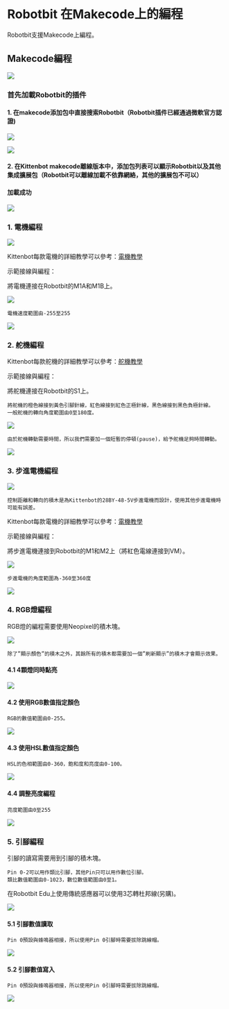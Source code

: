 # Robotbit 在Makecode上的編程

Robotbit支援Makecode上編程。

## Makecode編程

![](../../functional_module/PWmodules/images/mcbanner.png)

### 首先加載Robotbit的插件

#### 1. 在makecode添加包中直接搜索Robotbit（Robotbit插件已經通過微軟官方認證)  

![](../RBimage/38_01.png) 
         
![](../RBimage/39_1.png)

#### 2. 在Kittenbot makecode離線版本中，添加包列表可以顯示Robotbit以及其他集成擴展包（Robotbit可以離線加載不依靠網絡，其他的擴展包不可以） 

#### 加載成功

![](../images/success.png)

### 1. 電機編程

![](../RBimage/robotbit_motor.png)

Kittenbot每款電機的詳細教學可以參考：[電機教學](../../motors/index)

示範接線與編程：

將電機連接在Robotbit的M1A和M1B上。

![](../RBimage/motor_wire.png)

    電機速度範圍由-255至255

![](../RBimage/robotbit_code1.png)

### 2. 舵機編程

Kittenbot每款舵機的詳細教學可以參考：[舵機教學](../../motors/index)

示範接線與編程：

將舵機連接在Robotbit的S1上。

    將舵機的橙色線接到黃色引腳針線，紅色線接到紅色正極針線，黑色線接到黑色負極針線。
    一般舵機的轉向角度範圍由0至180度。
    
![](../RBimage/servo_wire.png)
    
    由於舵機轉動需要時間，所以我們需要加一個短暫的停頓(pause)，給予舵機足夠時間轉動。

![](../RBimage/robotbit_code2.png)

### 3. 步進電機編程

![](../RBimage/robotbit_stepper.png)

    控制距離和轉向的積木是為Kittenbot的28BY-48-5V步進電機而設計，使用其他步進電機時可能有誤差。

Kittenbot每款電機的詳細教學可以參考：[電機教學](../../motors/index)

示範接線與編程：

將步進電機連接到Robotbit的M1和M2上（將紅色電線連接到VM）。

![](../RBimage/stepper_wire.png)

    步進電機的角度範圍為-360至360度

![](../RBimage/robotbit_code12.png)

### 4. RGB燈編程

RGB燈的編程需要使用Neopixel的積木塊。

![](../RBimage/robotbit_neopixel1.png)   

    除了”顯示顏色”的積木之外，其餘所有的積木都需要加一個”刷新顯示”的積木才會顯示效果。

#### 4.1 4顆燈同時點亮

![](../RBimage/robotbit_code5.png)

#### 4.2 使用RGB數值指定顏色

    RGB的數值範圍由0-255。

![](../RBimage/robotbit_code6.png)

#### 4.3 使用HSL數值指定顏色

    HSL的色相範圍由0-360，飽和度和亮度由0-100。

![](../RBimage/robotbit_code7.png)

#### 4.4 調整亮度編程

    亮度範圍由0至255

![](../RBimage/robotbit_code9.png)

### 5. 引腳編程

引腳的讀寫需要用到引腳的積木塊。

    Pin 0-2可以用作類比引腳，其他Pin只可以用作數位引腳。
    類比數值範圍由0-1023，數位數值範圍由0至1。

在Robotbit Edu上使用傳統感應器可以使用3芯轉杜邦線(另購)。
    
![](../RBimage/robotbit_pin1.png)

#### 5.1 引腳數值讀取

    Pin 0預設與蜂鳴器相接，所以使用Pin 0引腳時需要拔除跳線帽。

![](../RBimage/robotbit_code10.png)

#### 5.2 引腳數值寫入

    Pin 0預設與蜂鳴器相接，所以使用Pin 0引腳時需要拔除跳線帽。

![](../RBimage/robotbit_code11.png)
